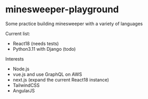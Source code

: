 # minesweeper-playground
Some practice building minesweeper with a variety of languages

Current list:
* React18 (needs tests)
* Python3.11 with Django (todo)

Interests
* Node.js
* vue.js and use GraphQL on AWS
* next.js (expand the current React18 instance)
* TailwindCSS
* AngularJS